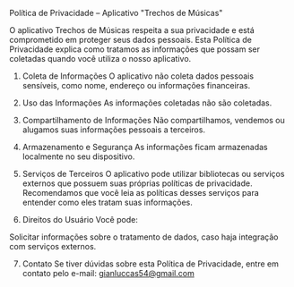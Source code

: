 Política de Privacidade – Aplicativo "Trechos de Músicas"

O aplicativo Trechos de Músicas respeita a sua privacidade e está comprometido em proteger seus dados pessoais. Esta Política de Privacidade explica como tratamos as informações que possam ser coletadas quando você utiliza o nosso aplicativo.

1. Coleta de Informações
O aplicativo não coleta dados pessoais sensíveis, como nome, endereço ou informações financeiras.

2. Uso das Informações
As informações coletadas não são coletadas.

3. Compartilhamento de Informações
Não compartilhamos, vendemos ou alugamos suas informações pessoais a terceiros.

4. Armazenamento e Segurança
As informações ficam armazenadas localmente no seu dispositivo.

5. Serviços de Terceiros
O aplicativo pode utilizar bibliotecas ou serviços externos que possuem suas próprias políticas de privacidade.
Recomendamos que você leia as políticas desses serviços para entender como eles tratam suas informações.

6. Direitos do Usuário
Você pode:
  
Solicitar informações sobre o tratamento de dados, caso haja integração com serviços externos.

7. Contato
Se tiver dúvidas sobre esta Política de Privacidade, entre em contato pelo e-mail: gianluccas54@gmail.com
